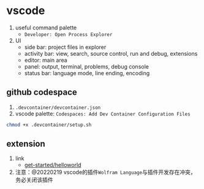 # vscode

1. useful command palette
   * `Developer: Open Process Explorer`
2. UI
   * side bar: project files in explorer
   * activity bar: view, search, source control, run and debug, extensions
   * editor: main area
   * panel: output, terminal, problems, debug console
   * status bar: language mode, line ending, encoding

## github codespace

1. `.devcontainer/devcontainer.json`
2. vscode palette: `Codespaces: Add Dev Container Configuration Files`

```bash
chmod +x .devcontainer/setup.sh
```

## extension

1. link
   * [get-started/helloworld](https://code.visualstudio.com/api/get-started/your-first-extension)
2. 注意：@20220219 vscode的插件`Wolfram Language`与插件开发存在冲突，务必关闭该插件
